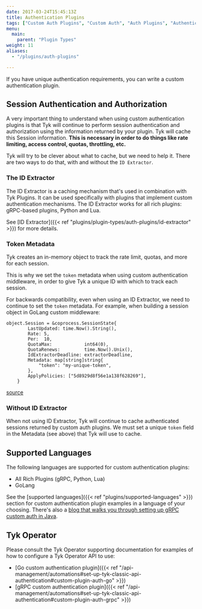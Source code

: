 ```yaml
---
date: 2017-03-24T15:45:13Z
title: Authentication Plugins
tags: ["Custom Auth Plugins", "Custom Auth", "Auth Plugins", "Authentication Plugins"]
menu:
  main:
    parent: "Plugin Types"
weight: 11
aliases: 
  - "/plugins/auth-plugins"

---
```


If you have unique authentication requirements, you can write a custom authentication plugin.

## Session Authentication and Authorization

A very important thing to understand when using custom authentication plugins is that Tyk will continue to perform session authentication and authorization using the information returned by your plugin. Tyk will cache this Session information. **This is necessary in order to do things like rate limiting, access control, quotas, throttling, etc.**

Tyk will try to be clever about what to cache, but we need to help it. There are two ways to do that, with and without the `ID Extractor`.

### The ID Extractor 

The ID Extractor is a caching mechanism that's used in combination with Tyk Plugins. It can be used specifically with plugins that implement custom authentication mechanisms. The ID Extractor works for all rich plugins: gRPC-based plugins, Python and Lua.

See [ID Extractor]({{< ref "plugins/plugin-types/auth-plugins/id-extractor" >}}) for more details.

### Token Metadata

Tyk creates an in-memory object to track the rate limit, quotas, and more for each session. 

This is why we set the `token` metadata when using custom authentication middleware, in order to give Tyk a unique ID with which to track each session.

For backwards compatibility, even when using an ID Extractor, we need to continue to set the `token` metadata.  For example, when building a session object in GoLang custom middleware:

```{.copyWrapper}
object.Session = &coprocess.SessionState{
        LastUpdated: time.Now().String(),
        Rate: 5,
        Per:  10,
        QuotaMax:            int64(0),
        QuotaRenews:         time.Now().Unix(),
        IdExtractorDeadline: extractorDeadline,
        Metadata: map[string]string{
            "token": "my-unique-token",
        },
        ApplyPolicies: ["5d8929d8f56e1a138f628269"],
    }
```
[source](https://github.com/TykTechnologies/tyk-grpc-go-basicauth-jwt/blob/master/main.go#L102)

### Without ID Extractor

When not using ID Extractor, Tyk will continue to cache authenticated sessions returned by custom auth plugins. We must set a unique `token` field in the Metadata (see above) that Tyk will use to cache.

## Supported Languages 

The following languages are supported for custom authentication plugins:

- All Rich Plugins (gRPC, Python, Lua)
- GoLang

See the [supported languages]({{< ref "plugins/supported-languages" >}}) section for custom authentication plugin examples in a language of your choosing. There's also a [blog that walks you through setting up gRPC custom auth in Java](https://tyk.io/how-to-setup-custom-authentication-middleware-using-grpc-and-java/).

## Tyk Operator

Please consult the Tyk Operator supporting documentation for examples of how to configure a Tyk Operator API to use:

- [Go custom authentication plugin]({{< ref "/api-management/automations#set-up-tyk-classic-api-authentication#custom-plugin-auth-go" >}})
- [gRPC custom authentication plugin]({{< ref "/api-management/automations#set-up-tyk-classic-api-authentication#custom-plugin-auth-grpc" >}})

